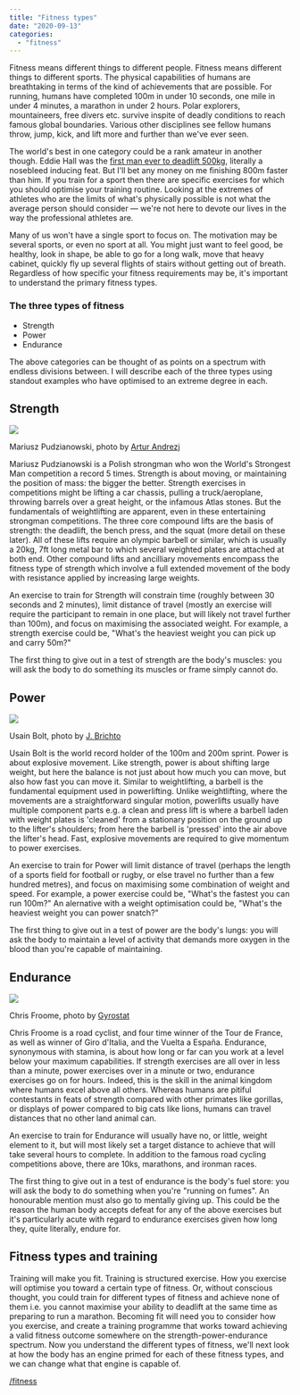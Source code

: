 ```yaml
---
title: "Fitness types"
date: "2020-09-13"
categories: 
  - "fitness"
---
```


Fitness means different things to different people. Fitness means different things to different sports. The physical capabilities of humans are breathtaking in terms of the kind of achievements that are possible. For running, humans have completed 100m in under 10 seconds, one mile in under 4 minutes, a marathon in under 2 hours. Polar explorers, mountaineers, free divers etc. survive inspite of deadly conditions to reach famous global boundaries. Various other disciplines see fellow humans throw, jump, kick, and lift more and further than we've ever seen.

  

The world's best in one category could be a rank amateur in another though. Eddie Hall was the [first man ever to deadlift 500kg](https://www.youtube.com/watch?v=T9Y4o_BqC0A), literally a nosebleed inducing feat. But I'll bet any money on me finishing 800m faster than him. If you train for a sport then there are specific exercises for which you should optimise your training routine. Looking at the extremes of athletes who are the limits of what's physically possible is not what the average person should consider — we're not here to devote our lives in the way the professional athletes are.

  

Many of us won't have a single sport to focus on. The motivation may be several sports, or even no sport at all. You might just want to feel good, be healthy, look in shape, be able to go for a long walk, move that heavy cabinet, quickly fly up several flights of stairs without getting out of breath. Regardless of how specific your fitness requirements may be, it's important to understand the primary fitness types.

  

### The three types of fitness

- Strength
- Power
- Endurance

  

The above categories can be thought of as points on a spectrum with endless divisions between. I will describe each of the three types using standout examples who have optimised to an extreme degree in each.

  

## Strength

![](../images/Mariusz_Pudzianowski.jpg)

Mariusz Pudzianowski, photo by [Artur Andrezj](https://commons.wikimedia.org/wiki/File:Mariusz_Pudzianowski_7.JPG)

Mariusz Pudzianowski is a Polish strongman who won the World's Strongest Man competition a record 5 times. Strength is about moving, or maintaining the position of mass: the bigger the better. Strength exercises in competitions might be lifting a car chassis, pulling a truck/aeroplane, throwing barrels over a great height, or the infamous Atlas stones. But the fundamentals of weightlifting are apparent, even in these entertaining strongman competitions. The three core compound lifts are the basis of strength: the deadlift, the bench press, and the squat (more detail on these later). All of these lifts require an olympic barbell or similar, which is usually a 20kg, 7ft long metal bar to which several weighted plates are attached at both end. Other compound lifts and ancilliary movements encompass the fitness type of strength which involve a full extended movement of the body with resistance applied by increasing large weights.

  

An exercise to train for Strength will constrain time (roughly between 30 seconds and 2 minutes), limit distance of travel (mostly an exercise will require the participant to remain in one place, but will likely not travel further than 100m), and focus on maximising the associated weight. For example, a strength exercise could be, "What's the heaviest weight you can pick up and carry 50m?"

  

The first thing to give out in a test of strength are the body's muscles: you will ask the body to do something its muscles or frame simply cannot do.

  

## Power

![](../images/Usain-Bolt.jpg)

Usain Bolt, photo by [J. Brichto](https://en.wikipedia.org/wiki/File:Usain_Bolt,_Anniversary_Games,_London_2013.jpg)

Usain Bolt is the world record holder of the 100m and 200m sprint. Power is about explosive movement. Like strength, power is about shifting large weight, but here the balance is not just about how much you can move, but also how fast you can move it. Similar to weightlifting, a barbell is the fundamental equipment used in powerlifting. Unlike weightlifting, where the movements are a straightforward singular motion, powerlifts usually have multiple component parts e.g. a clean and press lift is where a barbell laden with weight plates is 'cleaned' from a stationary position on the ground up to the lifter's shoulders; from here the barbell is 'pressed' into the air above the lifter's head. Fast, explosive movements are required to give momentum to power exercises.

  

An exercise to train for Power will limit distance of travel (perhaps the length of a sports field for football or rugby, or else travel no further than a few hundred metres), and focus on maximising some combination of weight and speed. For example, a power exercise could be, "What's the fastest you can run 100m?" An alernative with a weight optimisation could be, "What's the heaviest weight you can power snatch?"

  

The first thing to give out in a test of power are the body's lungs: you will ask the body to maintain a level of activity that demands more oxygen in the blood than you're capable of maintaining.

  

## Endurance

![](../images/Chris-Froome.jpg)

Chris Froome, photo by [Gyrostat](https://commons.wikimedia.org/wiki/File:Chris_Froome,_TDF_2015,_%C3%A9tape_13,_Montgiscard.jpg)

Chris Froome is a road cyclist, and four time winner of the Tour de France, as well as winner of Giro d'Italia, and the Vuelta a España. Endurance, synonymous with stamina, is about how long or far can you work at a level below your maximum capabilities. If strength exercises are all over in less than a minute, power exercises over in a minute or two, endurance exercises go on for hours. Indeed, this is the skill in the animal kingdom where humans excel above all others. Whereas humans are pitiful contestants in feats of strength compared with other primates like gorillas, or displays of power compared to big cats like lions, humans can travel distances that no other land animal can.

  

An exercise to train for Endurance will usually have no, or little, weight element to it, but will most likely set a target distance to achieve that will take several hours to complete. In addition to the famous road cycling competitions above, there are 10ks, marathons, and ironman races.

  

The first thing to give out in a test of endurance is the body's fuel store: you will ask the body to do something when you're "running on fumes". An honourable mention must also go to mentally giving up. This could be the reason the human body accepts defeat for any of the above exercises but it's particularly acute with regard to endurance exercises given how long they, quite literally, endure for.

  

## Fitness types and training

Training will make you fit. Training is structured exercise. How you exercise will optimise you toward a certain type of fitness. Or, without conscious thought, you could train for different types of fitness and achieve none of them i.e. you cannot maximise your ability to deadlift at the same time as preparing to run a marathon. Becoming fit will need you to consider how you exercise, and create a training programme that works toward achieving a valid fitness outcome somewhere on the strength-power-endurance spectrum. Now you understand the different types of fitness, we'll next look at how the body has an engine primed for each of these fitness types, and we can change what that engine is capable of.

  

[/fitness](https://lifebeyondfife.com/fitness)
